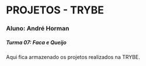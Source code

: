 # PROJETOS - TRYBE

### Aluno: André Horman
##### Turma 07: Faca e Queijo

Aqui fica armazenado os projetos realizados na TRYBE.

